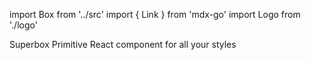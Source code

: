 import Box from '../src'
import { Link } from 'mdx-go'
import Logo from './logo'

<Logo size={96} />

<Box
  padding='32px'
  marginTop='16px'
  marginBottom='16px'
  textAlign='center'
  color='purple'
  backgroundColor='#fef'
  borderRadius='16px'
  boxShadow='0 0 16px rgba(127, 0, 127, 0.5)'>
  <Box
    fontSize='18px'
    fontWeight='bold'
    textTransform='uppercase'
    letterSpacing='0.2em'>
    Superbox
  </Box>
  <Box>
    Primitive React component for all your styles
  </Box>
</Box>

